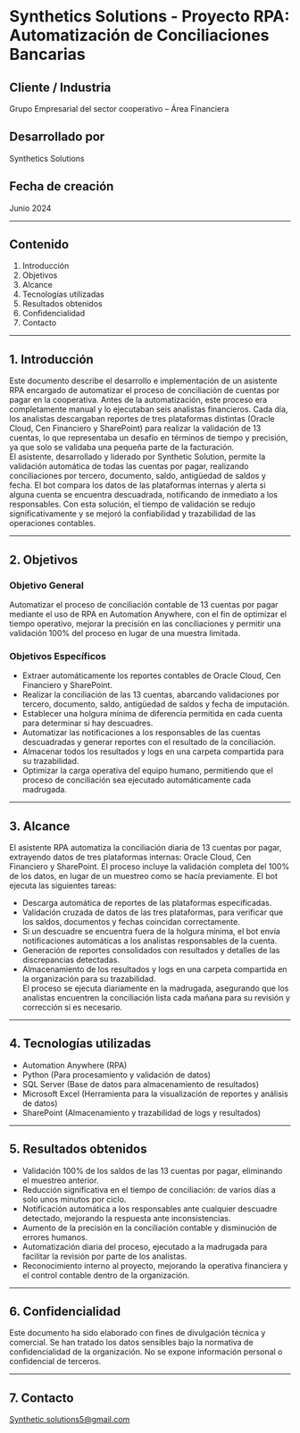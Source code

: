 
# Synthetics Solutions - Proyecto RPA: Automatización de Conciliaciones Bancarias

## Cliente / Industria  
Grupo Empresarial del sector cooperativo – Área Financiera

## Desarrollado por  
Synthetics Solutions

## Fecha de creación  
Junio 2024

---

## Contenido  
1. Introducción
2. Objetivos
3. Alcance
4. Tecnologías utilizadas
5. Resultados obtenidos
6. Confidencialidad
7. Contacto

---

## 1. Introducción  
Este documento describe el desarrollo e implementación de un asistente RPA encargado de automatizar el proceso de conciliación de cuentas por pagar en la cooperativa. Antes de la automatización, este proceso era completamente manual y lo ejecutaban seis analistas financieros. Cada día, los analistas descargaban reportes de tres plataformas distintas (Oracle Cloud, Cen Financiero y SharePoint) para realizar la validación de 13 cuentas, lo que representaba un desafío en términos de tiempo y precisión, ya que solo se validaba una pequeña parte de la facturación.  
El asistente, desarrollado y liderado por Synthetic Solution, permite la validación automática de todas las cuentas por pagar, realizando conciliaciones por tercero, documento, saldo, antigüedad de saldos y fecha. El bot compara los datos de las plataformas internas y alerta si alguna cuenta se encuentra descuadrada, notificando de inmediato a los responsables. Con esta solución, el tiempo de validación se redujo significativamente y se mejoró la confiabilidad y trazabilidad de las operaciones contables.

---

## 2. Objetivos

### Objetivo General  
Automatizar el proceso de conciliación contable de 13 cuentas por pagar mediante el uso de RPA en Automation Anywhere, con el fin de optimizar el tiempo operativo, mejorar la precisión en las conciliaciones y permitir una validación 100% del proceso en lugar de una muestra limitada.

### Objetivos Específicos  
- Extraer automáticamente los reportes contables de Oracle Cloud, Cen Financiero y SharePoint.  
- Realizar la conciliación de las 13 cuentas, abarcando validaciones por tercero, documento, saldo, antigüedad de saldos y fecha de imputación.  
- Establecer una holgura mínima de diferencia permitida en cada cuenta para determinar si hay descuadres.  
- Automatizar las notificaciones a los responsables de las cuentas descuadradas y generar reportes con el resultado de la conciliación.  
- Almacenar todos los resultados y logs en una carpeta compartida para su trazabilidad.  
- Optimizar la carga operativa del equipo humano, permitiendo que el proceso de conciliación sea ejecutado automáticamente cada madrugada.

---

## 3. Alcance  
El asistente RPA automatiza la conciliación diaria de 13 cuentas por pagar, extrayendo datos de tres plataformas internas: Oracle Cloud, Cen Financiero y SharePoint. El proceso incluye la validación completa del 100% de los datos, en lugar de un muestreo como se hacía previamente. El bot ejecuta las siguientes tareas:  
- Descarga automática de reportes de las plataformas especificadas.  
- Validación cruzada de datos de las tres plataformas, para verificar que los saldos, documentos y fechas coincidan correctamente.  
- Si un descuadre se encuentra fuera de la holgura mínima, el bot envía notificaciones automáticas a los analistas responsables de la cuenta.  
- Generación de reportes consolidados con resultados y detalles de las discrepancias detectadas.  
- Almacenamiento de los resultados y logs en una carpeta compartida en la organización para su trazabilidad.  
El proceso se ejecuta diariamente en la madrugada, asegurando que los analistas encuentren la conciliación lista cada mañana para su revisión y corrección si es necesario.

---

## 4. Tecnologías utilizadas  
- Automation Anywhere (RPA)  
- Python (Para procesamiento y validación de datos)  
- SQL Server (Base de datos para almacenamiento de resultados)  
- Microsoft Excel (Herramienta para la visualización de reportes y análisis de datos)  
- SharePoint (Almacenamiento y trazabilidad de logs y resultados)  

---

## 5. Resultados obtenidos  
- Validación 100% de los saldos de las 13 cuentas por pagar, eliminando el muestreo anterior.  
- Reducción significativa en el tiempo de conciliación: de varios días a solo unos minutos por ciclo.  
- Notificación automática a los responsables ante cualquier descuadre detectado, mejorando la respuesta ante inconsistencias.  
- Aumento de la precisión en la conciliación contable y disminución de errores humanos.  
- Automatización diaria del proceso, ejecutado a la madrugada para facilitar la revisión por parte de los analistas.  
- Reconocimiento interno al proyecto, mejorando la operativa financiera y el control contable dentro de la organización.

---

## 6. Confidencialidad  
Este documento ha sido elaborado con fines de divulgación técnica y comercial. Se han tratado los datos sensibles bajo la normativa de confidencialidad de la organización. No se expone información personal o confidencial de terceros.

---

## 7. Contacto  
Synthetic.solutions5@gmail.com
